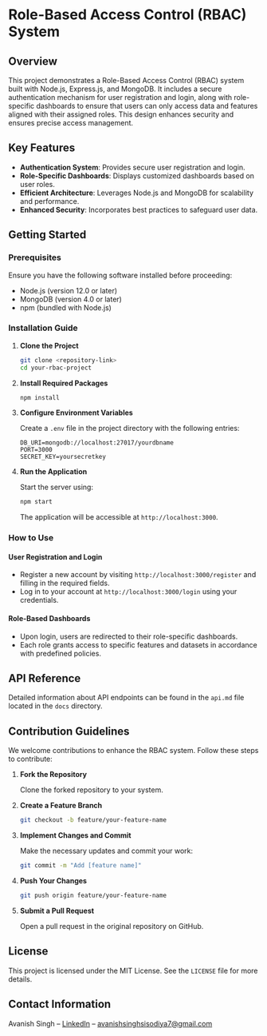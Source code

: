 # Role-Based Access Control (RBAC) System

## Overview

This project demonstrates a Role-Based Access Control (RBAC) system built with Node.js, Express.js, and MongoDB. It includes a secure authentication mechanism for user registration and login, along with role-specific dashboards to ensure that users can only access data and features aligned with their assigned roles. This design enhances security and ensures precise access management.

## Key Features

- **Authentication System**: Provides secure user registration and login.
- **Role-Specific Dashboards**: Displays customized dashboards based on user roles.
- **Efficient Architecture**: Leverages Node.js and MongoDB for scalability and performance.
- **Enhanced Security**: Incorporates best practices to safeguard user data.

## Getting Started

### Prerequisites

Ensure you have the following software installed before proceeding:
- Node.js (version 12.0 or later)
- MongoDB (version 4.0 or later)
- npm (bundled with Node.js)

### Installation Guide

1. **Clone the Project**

   ```bash
   git clone <repository-link>
   cd your-rbac-project
   ```

2. **Install Required Packages**

   ```bash
   npm install
   ```

3. **Configure Environment Variables**

   Create a `.env` file in the project directory with the following entries:

   ```plaintext
   DB_URI=mongodb://localhost:27017/yourdbname
   PORT=3000
   SECRET_KEY=yoursecretkey
   ```

4. **Run the Application**

   Start the server using:

   ```bash
   npm start
   ```

   The application will be accessible at `http://localhost:3000`.

### How to Use

#### User Registration and Login

- Register a new account by visiting `http://localhost:3000/register` and filling in the required fields.
- Log in to your account at `http://localhost:3000/login` using your credentials.

#### Role-Based Dashboards

- Upon login, users are redirected to their role-specific dashboards.
- Each role grants access to specific features and datasets in accordance with predefined policies.

## API Reference

Detailed information about API endpoints can be found in the `api.md` file located in the `docs` directory.

## Contribution Guidelines

We welcome contributions to enhance the RBAC system. Follow these steps to contribute:

1. **Fork the Repository**

   Clone the forked repository to your system.

2. **Create a Feature Branch**

   ```bash
   git checkout -b feature/your-feature-name
   ```

3. **Implement Changes and Commit**

   Make the necessary updates and commit your work:

   ```bash
   git commit -m "Add [feature name]"
   ```

4. **Push Your Changes**

   ```bash
   git push origin feature/your-feature-name
   ```

5. **Submit a Pull Request**

   Open a pull request in the original repository on GitHub.

## License

This project is licensed under the MIT License. See the `LICENSE` file for more details.

## Contact Information

Avanish Singh – [LinkedIn](https://www.linkedin.com/in/avanish-singh1908) – avanishsinghsisodiya7@gmail.com  
